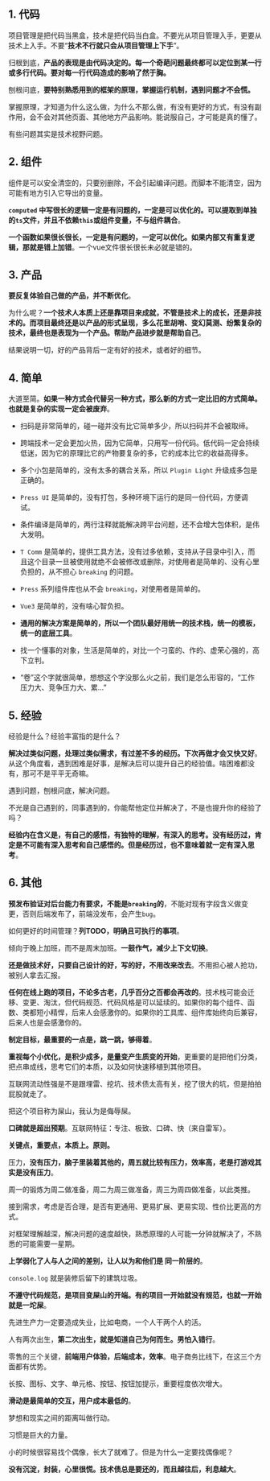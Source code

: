 ## 1. 代码

项目管理是把代码当黑盒，技术是把代码当白盒。不要光从项目管理入手，更要从技术上入手。不要“**技术不行就只会从项目管理上下手**”。

归根到底，**产品的表现是由代码决定的。每一个奇葩问题最终都可以定位到某一行或多行代码。要对每一行代码造成的影响了然于胸。**

刨根问底，**要特别熟悉用到的框架的原理，掌握运行机制，遇到问题才不会慌。**

掌握原理，才知道为什么这么做，为什么不那么做，有没有更好的方式，有没有副作用，会不会对其他页面、其他地方产品影响。能说服自己，才可能是真的懂了。

有些问题其实是技术视野问题。

## 2. 组件

组件是可以安全清空的，只要别删除，不会引起编译问题。而脚本不能清空，因为可能有地方引入它导出的变量。

**`computed` 中写很长的逻辑一定是有问题的，一定是可以优化的。可以提取到单独的`ts`文件，并且不依赖`this`或组件变量，不与组件耦合**。

**一个函数如果很长很长，一定是有问题的，一定可以优化。如果内部又有重复逻辑，那就是错上加错**。一个vue文件很长很长未必就是错的。

## 3. 产品

**要反复体验自己做的产品，并不断优化**。

为什么呢？**一个技术人本质上还是靠项目来成就，不管是技术上的成长，还是非技术的。而项目最终还是以产品的形式呈现，多么花里胡哨、变幻莫测、纷繁复杂的技术，最终也是表现为一个产品。帮助产品进步就是帮助自己**。

结果说明一切，好的产品背后一定有好的技术，或者好的细节。

## 4. 简单

大道至简。**如果一种方式会代替另一种方式，那么新的方式一定比旧的方式简单。也就是复杂的实现一定会被废弃**。

- 扫码是非常简单的，碰一碰并没有比它简单多少，所以扫码并不会被取缔。

- 跨端技术一定会更加火热，因为它简单，只用写一份代码。低代码一定会持续低迷，因为它的原理比它的产物要复杂的多，它的成本比它的收益高得多。

- 多个小包是简单的，没有太多的耦合关系，所以 `Plugin Light` 升级成多包是正确的。

- `Press UI` 是简单的，没有打包，多种环境下运行的是同一份代码，方便调试。

- 条件编译是简单的，两行注释就能解决跨平台问题，还不会增大包体积，是伟大发明。

- `T Comm` 是简单的，提供工具方法，没有过多依赖，支持从子目录中引入，而且这个目录一旦被使用就绝不会被修改或删除，对使用者是简单的、没有心里负担的，从不担心 `breaking` 的问题。

- `Press` 系列组件库也从不会 `breaking`，对使用者是简单的。

- `Vue3` 是简单的，没有啥心智负担。

- **通用的解决方案是简单的，所以一个团队最好用统一的技术栈，统一的模板，统一的底层工具**。

- 找一个懂事的对象，生活是简单的，对比一个刁蛮的、作的、虚荣心强的，高下立判。

- “卷”这个字就很简单，想想这个字没那么火之前，我们是怎么形容的，“工作压力大、竞争压力大、累...”

## 5. 经验

经验是什么？经验丰富指的是什么？

**解决过类似问题，处理过类似需求，有过差不多的经历。下次再做才会又快又好**。从这个角度看，遇到困难是好事，是解决后可以提升自己的经验值。啥困难都没有，那可不是平平无奇嘛。

遇到问题，刨根问底，解决问题。

不光是自己遇到的，同事遇到的，你能帮他定位并解决了，不是也提升你的经验了吗？

**经验内在含义是，有自己的感悟，有独特的理解，有深入的思考。没有经历过，肯定是不可能有深入思考和自己感悟的。但是经历过，也不意味着就一定有深入思考**。

## 6. 其他

**预发布验证对后台能力有要求，不能是`breaking`的**，不能对现有字段含义做变更，否则后端发布了，前端没发布，会产生`bug`。

如何更好的时间管理？**列TODO，明确且可执行的事项**。

倾向于晚上加班，而不是周末加班。**一鼓作气，减少上下文切换**。

**还是做技术好，只要自己设计的好，写的好，不用改来改去**。不用担心被人抢功，被别人拿去汇报。

**任何在线上跑的项目，不论多古老，几乎百分之百都会再改的**。技术栈可能会迁移、变更、淘汰，但代码规范、代码风格是可以延续的。如果你的每个组件、函数、类都短小精悍，后来人会感激你的。如果你的工具库、组件库始终向后兼容，后来人也是会感激你的。

**制定目标，最重要的一点是，跳一跳，够得着**。

**重视每个小优化，是积少成多，是量变产生质变的开始**，更重要的是把他们分类，把点串成线，思考它们的本质，以及如何快速移植到其他项目。

互联网流动性强是不是跟埋雷、挖坑、技术债太高有关，挖了很大的坑，但是拍拍屁股就走了。

把这个项目称为屎山，我认为是侮辱屎。

**口碑就是超出预期**。互联网特征：专注、极致、口碑、快（来自雷军）。

**关键点，重要点，本质上。原则。**

压力，**没有压力，脑子里装着其他的，周五就比较有压力，效率高，老是打游戏其实是没有压力**。

周一的锻炼为周二做准备，周二为周三做准备，周三为周四做准备，以此类推。

接到需求，考虑是否合理，是否有更通用、更易扩展、更易实现、性价比更高的方式。

对框架理解越深，解决问题的速度越快，熟悉原理的人可能一分钟就解决了，不熟悉的可能需要一星期。

**上学弱化了人与人之间的差别，让人以为和他们是 同一阶层的**。

`console.log` 就是装修后留下的建筑垃圾。

**不遵守代码规范，是项目变屎山的开端。有的项目一开始就没有规范，也就一开始就是一坨屎**。

先进生产力一定要造成失业，比如电商，一个人干两个人的活。

人有两次出生，**第二次出生，就是知道自己为何而生。男怕入错行**。

零售的三个关键，**前端用户体验，后端成本，效率**。电子商务比线下，在这三个方面都有优势。

长按、图标、文字、单元格、按钮、按钮加提示，重要程度依次增大。

**滑动是最简单的交互，用户成本最低的**。

梦想和现实之间的距离叫做行动。

习惯是巨大的力量。

小的时候很容易找个偶像，长大了就难了。但是为什么一定要找偶像呢？

**没有沉淀，封装，心里很慌。技术债总是要还的，而且越往后，利息越大**。

